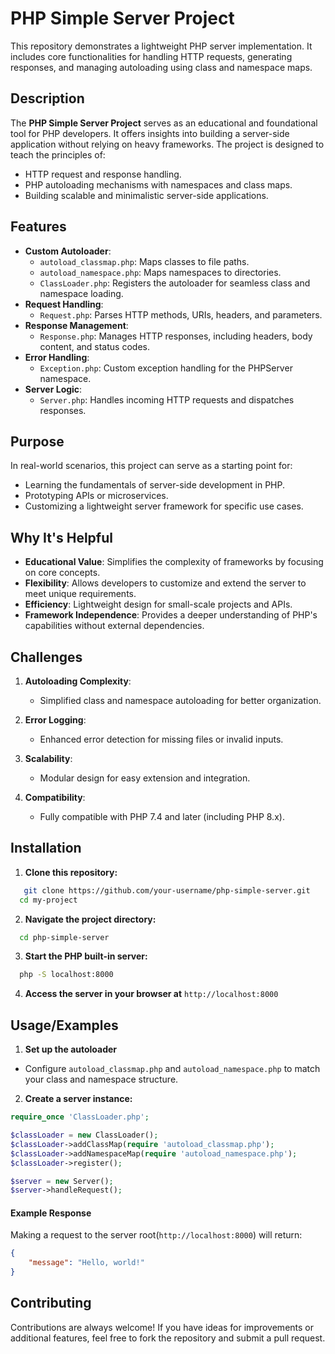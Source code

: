 
# PHP Simple Server Project

This repository demonstrates a lightweight PHP server implementation. It includes core functionalities for handling HTTP requests, generating responses, and managing autoloading using class and namespace maps.

## Description

The **PHP Simple Server Project** serves as an educational and foundational tool for PHP developers. It offers insights into building a server-side application without relying on heavy frameworks. The project is designed to teach the principles of:

- HTTP request and response handling.
- PHP autoloading mechanisms with namespaces and class maps.
- Building scalable and minimalistic server-side applications.


## Features

- **Custom Autoloader**:
  - `autoload_classmap.php`: Maps classes to file paths.
  - `autoload_namespace.php`: Maps namespaces to directories.
  - `ClassLoader.php`: Registers the autoloader for seamless class and namespace loading.
- **Request Handling**:
  - `Request.php`: Parses HTTP methods, URIs, headers, and parameters.
- **Response Management**:
  - `Response.php`: Manages HTTP responses, including headers, body content, and status codes.
- **Error Handling**:
  - `Exception.php`: Custom exception handling for the PHPServer namespace.
- **Server Logic**:
  - `Server.php`: Handles incoming HTTP requests and dispatches responses.

## Purpose

In real-world scenarios, this project can serve as a starting point for:

- Learning the fundamentals of server-side development in PHP.
- Prototyping APIs or microservices.
- Customizing a lightweight server framework for specific use cases.
## Why It's Helpful

- **Educational Value**: Simplifies the complexity of frameworks by focusing on core concepts.
- **Flexibility**: Allows developers to customize and extend the server to meet unique requirements.
- **Efficiency**: Lightweight design for small-scale projects and APIs.
- **Framework Independence**: Provides a deeper understanding of PHP's capabilities without external dependencies.

## Challenges 

1. **Autoloading Complexity**:

   - Simplified class and namespace autoloading for better organization.

2. **Error Logging**:

   - Enhanced error detection for missing files or invalid inputs.

3. **Scalability**:

   - Modular design for easy extension and integration.

4. **Compatibility**:

   - Fully compatible with PHP 7.4 and later (including PHP 8.x).
## Installation

1. **Clone this repository:**
```bash
   git clone https://github.com/your-username/php-simple-server.git
  cd my-project
```
2. **Navigate the project directory:**
```bash
  cd php-simple-server
```
3. **Start the PHP built-in server:**
```bash
  php -S localhost:8000
```
4. **Access the server in your browser at** ```http://localhost:8000``` 
## Usage/Examples

1. **Set up the autoloader**

-  Configure ```autoload_classmap.php``` and ```autoload_namespace.php``` to match your class and namespace structure.

2. **Create a server instance:**

```php
require_once 'ClassLoader.php';

$classLoader = new ClassLoader();
$classLoader->addClassMap(require 'autoload_classmap.php');
$classLoader->addNamespaceMap(require 'autoload_namespace.php');
$classLoader->register();

$server = new Server();
$server->handleRequest();
```

#### **Example Response**

Making a request to the server root(```http://localhost:8000```) will return:

```json 
{
    "message": "Hello, world!"
}

```

## Contributing

Contributions are always welcome!
If you have ideas for improvements or additional features, feel free to fork the repository and submit a pull request.

